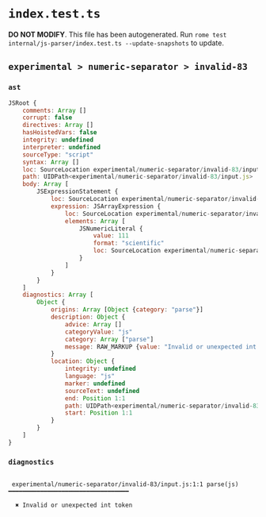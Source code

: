 # `index.test.ts`

**DO NOT MODIFY**. This file has been autogenerated. Run `rome test internal/js-parser/index.test.ts --update-snapshots` to update.

## `experimental > numeric-separator > invalid-83`

### `ast`

```javascript
JSRoot {
	comments: Array []
	corrupt: false
	directives: Array []
	hasHoistedVars: false
	integrity: undefined
	interpreter: undefined
	sourceType: "script"
	syntax: Array []
	loc: SourceLocation experimental/numeric-separator/invalid-83/input.js 1:0-2:0
	path: UIDPath<experimental/numeric-separator/invalid-83/input.js>
	body: Array [
		JSExpressionStatement {
			loc: SourceLocation experimental/numeric-separator/invalid-83/input.js 1:0-1:10
			expression: JSArrayExpression {
				loc: SourceLocation experimental/numeric-separator/invalid-83/input.js 1:0-1:10
				elements: Array [
					JSNumericLiteral {
						value: 111
						format: "scientific"
						loc: SourceLocation experimental/numeric-separator/invalid-83/input.js 1:1-1:9
					}
				]
			}
		}
	]
	diagnostics: Array [
		Object {
			origins: Array [Object {category: "parse"}]
			description: Object {
				advice: Array []
				categoryValue: "js"
				category: Array ["parse"]
				message: RAW_MARKUP {value: "Invalid or unexpected int token"}
			}
			location: Object {
				integrity: undefined
				language: "js"
				marker: undefined
				sourceText: undefined
				end: Position 1:1
				path: UIDPath<experimental/numeric-separator/invalid-83/input.js>
				start: Position 1:1
			}
		}
	]
}
```

### `diagnostics`

```

 experimental/numeric-separator/invalid-83/input.js:1:1 parse(js) ━━━━━━━━━━━━━━━━━━━━━━━━━━━━━━━━━━

  ✖ Invalid or unexpected int token


```
